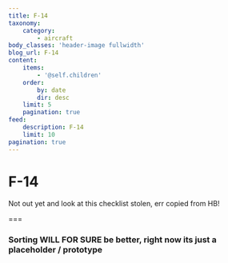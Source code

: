 ```yaml
---
title: F-14
taxonomy:
    category:
        - aircraft
body_classes: 'header-image fullwidth'
blog_url: F-14
content:
    items:
        - '@self.children'
    order:
        by: date
        dir: desc
    limit: 5
    pagination: true
feed:
    description: F-14
    limit: 10
pagination: true
---
```


# F-14
Not out yet and look at this checklist stolen, err copied from HB!

===

### Sorting WILL FOR SURE be better,  right now its just a placeholder / prototype
